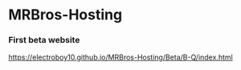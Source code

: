 # MRBros-Hosting
### First beta website 
https://electroboy10.github.io/MRBros-Hosting/Beta/B-Q/index.html
